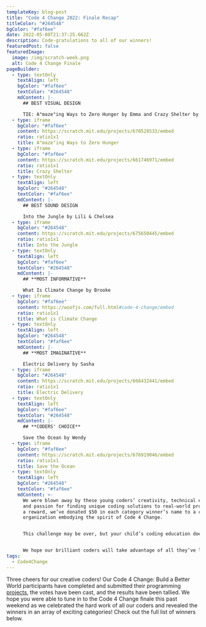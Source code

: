 ```yaml
---
templateKey: blog-post
title: "Code 4 Change 2022: Finale Recap"
titleColor: "#264548"
bgColor: "#faf6ee"
date: 2022-05-08T21:37:25.662Z
description: Code-gratulations to all of our winners!
featuredPost: false
featuredImage:
  image: /img/scratch-week.png
  alt: Code 4 Change Finale
pageBuilder:
  - type: textOnly
    textAlign: left
    bgColor: "#faf6ee"
    textColor: "#264548"
    mdContent: |-
      ## BEST VISUAL DESIGN

      TIE: A"maze"ing Ways to Zero Hunger by Emma and Crazy Shelter by Brianna
  - type: iframe
    bgColor: "#faf6ee"
    content: https://scratch.mit.edu/projects/670528533/embed
    ratio: ratio1x1
    title: A"maze"ing Ways to Zero Hunger
  - type: iframe
    bgColor: "#faf6ee"
    content: https://scratch.mit.edu/projects/661746971/embed
    ratio: ratio1x1
    title: Crazy Shelter
  - type: textOnly
    textAlign: left
    bgColor: "#264548"
    textColor: "#faf6ee"
    mdContent: |-
      ## BEST SOUND DESIGN

      Into the Jungle by Lili & Chelsea
  - type: iframe
    bgColor: "#264548"
    content: https://scratch.mit.edu/projects/675650445/embed
    ratio: ratio1x1
    title: Into the Jungle
  - type: textOnly
    textAlign: left
    bgColor: "#faf6ee"
    textColor: "#264548"
    mdContent: |-
      ## **MOST INFORMATIVE**

      What Is Climate Change by Brooke
  - type: iframe
    bgColor: "#faf6ee"
    content: https://woofjs.com/full.html#code-4-change/embed
    ratio: ratio1x1
    title: What is Climate Change
  - type: textOnly
    textAlign: left
    bgColor: "#264548"
    textColor: "#faf6ee"
    mdContent: |-
      ## **MOST IMAGINATIVE**

      Electric Delivery by Sasha
  - type: iframe
    bgColor: "#264548"
    content: https://scratch.mit.edu/projects/666432441/embed
    ratio: ratio1x1
    title: Electric Delivery
  - type: textOnly
    textAlign: left
    bgColor: "#faf6ee"
    textColor: "#264548"
    mdContent: |-
      ## **CODERS' CHOICE**

      Save the Ocean by Wendy
  - type: iframe
    bgColor: "#faf6ee"
    content: https://scratch.mit.edu/projects/676919046/embed
    ratio: ratio1x1
    title: Save the Ocean
  - type: textOnly
    textAlign: left
    bgColor: "#264548"
    textColor: "#faf6ee"
    mdContent: >-
      We were blown away by these young coders’ creativity, technical expertise,
      and passion for finding unique coding solutions to real-world problems. As
      a reward, we’ve donated $50 in each category winner’s name to a charitable
      organization embodying the spirit of Code 4 Change. 


      This challenge may be over, but your child’s coding education doesn’t have to stop here. Our summer programming is just around the corner with week-to-week in-person [summer coding camps](https://www.thecodingspace.com/programs/summer-camps/) well as weekly in-person and online [summer classes](https://www.thecodingspace.com/classes). Plus, now is a great time to register, as we’re offering 15% off until May 15th with promo code CODEINSUMMER22.


      We hope our brilliant coders will take advantage of all they’ve learned during Code 4 Change and continue putting their programming powers to work for good. We look forward to seeing their creativity in action again during our next Code 4 Change initiative! Until then — code on.
tags:
  - Code4Change
---
```

Three cheers for our creative coders! Our Code 4 Change: Build a Better World participants have completed and submitted their programming [projects](https://code4change.thecodingspace.com/), the votes have been cast, and the results have been tallied. We hope you were able to tune in to the Code 4 Change finale this past weekend as we celebrated the hard work of all our coders and revealed the winners in an array of exciting categories! Check out the full list of winners below.
